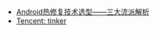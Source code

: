 - [Android热修复技术选型——三大流派解析](https://mp.weixin.qq.com/s/uY5N_PSny7_CHOgUA99UjA?spm=a2c4g.11186623.2.5.o1ZJDb)
- [Tencent: tinker](https://github.com/Tencent/tinker)